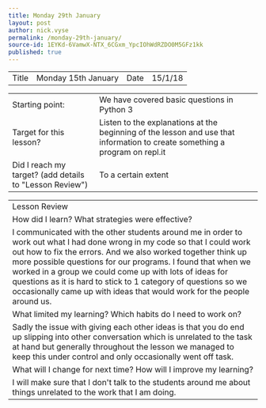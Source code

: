 ```yaml
---
title: Monday 29th January
layout: post
author: nick.vyse
permalink: /monday-29th-january/
source-id: 1EYKd-6VamwX-NTX_6CGxm_YpcIOhWdRZDO0M5GFz1kk
published: true
---
```

<table>
  <tr>
    <td>Title</td>
    <td>Monday 15th January</td>
    <td>Date</td>
    <td>15/1/18</td>
  </tr>
</table>


<table>
  <tr>
    <td>Starting point:</td>
    <td>We have covered basic questions in Python 3</td>
  </tr>
  <tr>
    <td>Target for this lesson?</td>
    <td>Listen to the explanations at the beginning of the lesson and use that information to create something a program on repl.it</td>
  </tr>
  <tr>
    <td>Did I reach my target? 
(add details to "Lesson Review")</td>
    <td>To a certain extent </td>
  </tr>
</table>


<table>
  <tr>
    <td>Lesson Review</td>
  </tr>
  <tr>
    <td>How did I learn? What strategies were effective? </td>
  </tr>
  <tr>
    <td>I communicated with the other students around me in order to work out what I had done wrong in my code so that I could work out how to fix the errors. And we also worked together think up more possible questions for our programs. I found that when we worked in a group we could come up with lots of ideas for questions as it is hard to stick to 1 category of questions so we occasionally came up with ideas that would work for the people around us.</td>
  </tr>
  <tr>
    <td>What limited my learning? Which habits do I need to work on? </td>
  </tr>
  <tr>
    <td>Sadly the issue with giving each other ideas is that you do end up slipping into other conversation which is unrelated to the task at hand but generally throughout the lesson we managed to keep this under control and only occasionally went off task.</td>
  </tr>
  <tr>
    <td>What will I change for next time? How will I improve my learning?</td>
  </tr>
  <tr>
    <td>I will make sure that I don't talk to the students around me about things unrelated to the work that I am doing.</td>
  </tr>
</table>



